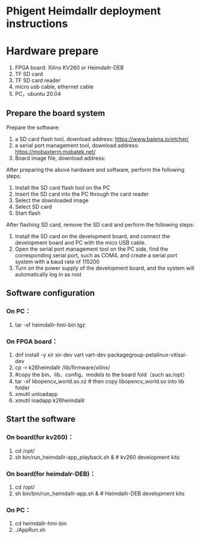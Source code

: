 # Phigent Heimdallr deployment instructions

# Hardware prepare

1. FPGA board: Xilinx KV260 or Heimdallr-DEB
2. TF SD card
3. TF SD card reader
4. micro usb cable, ethernet cable
5. PC，ubuntu 20.04

## Prepare the board system

Prepare the software:

1. a SD card flash tool, download address: https://www.balena.io/etcher/
2. a serial port management tool, download address: https://mobaxterm.mobatek.net/
3. Board image file, download address:

After preparing the above hardware and software, perform the following steps:

1. Install the SD card flash tool on the PC
2. Insert the SD card into the PC through the card reader
3. Select the downloaded image
4. Select SD card
5. Start flash

After flashing SD card, remove the SD card and perform the following steps:

1. Install the SD card on the development board, and connect the development board and PC with the mico USB cable.
2. Open the serial port management tool on the PC side, find the corresponding serial port, such as COM4, and create a serial port system with a baud rate of 115200
3. Turn on the power supply of the development board, and the system will automatically log in as root

## Software configuration

### On PC：

1. tar -xf heimdallr-hmi-bin.tgz

### On FPGA board：

1. dnf install -y xir xir-dev vart vart-dev packagegroup-petalinux-vitisai-dev
2. cp -r k26heimdallr /lib/firmware/xilinx/
3. #copy the bin、lib、config、models to the board fold（such as:/opt）
4. tar -xf libopencv_world.so.xz # then copy libopencv_world.so into lib folder
5. xmutil unloadapp
6. xmutil loadapp k26heimdallr



## Start the software

### On board(for kv260)：

1. cd /opt/
2. sh bin/run_heimdallr-app_playback.sh & # kv260 development kits

### On board(for heimdalr-DEB)：
1. cd /opt/
2. sh bin/bin/run_heimdallr-app.sh & # Heimdallr-DEB development kits


### On PC：

1. cd heimdallr-hmi-bin
2. ./AppRun.sh